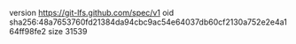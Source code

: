 version https://git-lfs.github.com/spec/v1
oid sha256:48a7653760fd21384da94cbc9ac54e64037db60cf2130a752e2e4a164ff98fe2
size 31539
